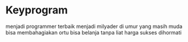 # Keyprogram
menjadi programmer terbaik
menjadi milyader di umur yang masih muda
bisa membahagiakan ortu
bisa belanja tanpa liat harga
sukses
dihormati

